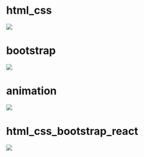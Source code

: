
# html_css

<a href="https://github.com/Merzaad/learning_js_html_css_bootstrap/tree/main/merz"><img src="https://i.postimg.cc/NGzVd7Xt/merz.jpg"></a>



# bootstrap

<a href="https://github.com/Merzaad/learning_js_html_css_bootstrap/tree/main/healthcare"><img src="https://i.postimg.cc/mkgFc8Kz/hc.jpg"></a>

# animation

<a href="https://github.com/Merzaad/learning_js_html_css_bootstrap/tree/main/workshop/sign-up-mousemove"><img src="https://i.postimg.cc/447Y1x2n/mousemove.jpg"></a>


# html_css_bootstrap_react

<a href="https://github.com/Merzaad/learning_django_react/tree/main/react/news"><img src="https://i.postimg.cc/D0ypVqG5/Web-capture-8-1-2022-7341-localhost.jpg"></a>
